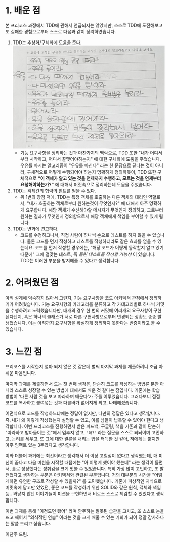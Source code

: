 

# 1. 배운 점

본 프리코스 과정에서 TDD에 관해서 언급되지는 않았지만, 스스로 TDD에 도전해보고 또 실패한 경험으로부터 스스로 다음과 같이 정리하였습니다.

1. TDD는 추상화/구체화에 도움을 준다.
	![](milk.png)
	- 기능 요구사항을 정리하는 것과 마찬가지의 맥락으로, TDD 또한 "내가 어디서부터 시작하고, 어디서 끝맺어야하는지" 에 대한 구체화에 도움을 주었습니다. 우유를 마시는 알고리즘이 "우유를 마신다" 라는 한 문장으로 끝나는 것이 아니라, 구체적으로 어떻게 수행되어야 하는지 명확하게 정의하듯이, TDD 또한 구체적으로 
	__"이 객체가 알고 있는 것을 언제까지 수행하고, 모르는 것을 언제부터 요청해야하는가?"__ 에 대해서 머릿속으로 정리하는데 도움을 주었습니다.
2. TDD는 객체간의 협력의 힌트를 얻을 수 있다.  
	- 위 1번의 장점 덕에, TDD는 특정 객체를 호출하는 다른 객체의 대리인 역할로서, "내가 호출하는 객체로부터 원하는것이 무엇인지?" 에 대해서 아주 명확하게 요구합니다. 해당 객체가 수신해야할 메시지가 무엇인지 정의하고, 그로부터 원하는 결과가 무엇인지 정의함으로서 해당 객체에게 책임을 부여할 수 있게 됩니다. 
3. TDD는 변화에 견고하다.
	- 코드를 수정하고나서, 직접 사람이 하나씩 손으로 테스트를 하지 않을 수 있습니다. 물론 코드를 먼저 작성하고 테스트를 작성하더라도 같은 효과를 얻을 수 있는데요. 코드를 먼저 작성할 경우에는, "해당 코드가 어떻게 동작할지 알고 있기 때문에" 그에 걸맞는 테스트, 즉 _틀린 테스트를 작성할 가능성_ 이 있습니다. TDD는 이러한 부분을 방지해줄 수 있다고 생각합니다.

# 2. 어려웠던 점

아직 설계에 익숙하지 않아서 그런지, 기능 요구사항을 코드 아키텍쳐 관점에서 정리하기가 어려웠습니다. 기능 요구사항의 카테고리를 분류하고 각 카테고리별로 하나씩 커밋을 수행하려고 노력했습니다만, 대개의 경우 한 번의 커밋에 여러개의 요구사항이 구현된다던지, 혹은 하나의 클래스가 서로 다른 구현사항으로부터 변경되는 상황도 종종 발생했습니다. 이는 아직까지 요구사항을 확실하게 정리하지 못한다는 반증이라고 볼 수 있습니다. 

# 3. 느낀 점

프리코스를 시작한지 얼마 되지 않은 것 같은데 벌써 마지막 과제를 제출하려니 조금 아쉬운 마음입니다.

마지막 과제를 제출하면서 드는 첫 번째 생각은, 단순히 코드를 작성하는 방법론 뿐만 아니라 스스로 성장할 수 있는 방법에 대해서도 배운 것 같다는 점입니다. 기존에는 학습 방법이 '다른 사람 것을 보고 따라하며 배운다'가 주를 이루었습니다. 그러다보니 점점 코드를 복사하고 붙여넣는 것과 다를바가 없어지게 되고, 나태해졌습니다.

어떤식으로 코드를 작성하느냐에는 정답이 없지만, 나만의 정답은 있다고 생각합니다. 즉, 내가 왜 이렇게 작성했는지 설명할 수 있고, 이를 남들이 납득할 수 있어야 한다고 생각합니다. 이번 프리코스를 진행하면서 받은 피드백, 구글링, 책을 기존과 같이 단순히 "따라하고 받아들이는 것"에서 멈추지 않고, `"왜?"` 라는 질문을 스스로 되뇌이며 고민하고, 논리를 세우고, 또 그에 대한 결론을 내리는 법을 터득한 것 같아, 저에게는 짧지만 아주 임팩트 있는 3주였다고 생각합니다.

이와 더불어 과거에는 최선이라고 생각해서 더 이상 고칠점이 없다고 생각했는데, 매 미션이 끝나고 다음 미션을 시작할 때쯤에는 "아 이렇게 했어야 했는데" 라는 생각이 들면서, 홀로 성장했다는 성취감을 크게 맛볼 수 있었습니다. 특히 가장 많이 고민하고, 또 발전했다고 생각하는 부분은 아키텍쳐와 관련된 부분입니다. 거의 대부분의 시간을 "어떻게하면 유연한 구조로 작성할 수 있을까?" 를 고민했습니다. 기존에 피상적인 지식으로 머릿속에 담고만 있었던, 좋은 코드를 작성하기 위한 SOLID와 같은 원칙, 객체와 책임 등.. 와닿지 않던 이야기들이 미션을 구현하면서 비로소 스스로 체감할 수 있었다고 생각합니다.

이번 과제를 통해 "이정도면 됐어" 라며 안주하는 잘못된 습관을 고치고, 또 스스로 눈을 뜨고 깨어서 "의식적인 연습" 이라는 것을 크게 배울 수 있는 기회가 되어 정말 감사하다는 말씀 드리고 싶습니다.

이찬주 드림.
